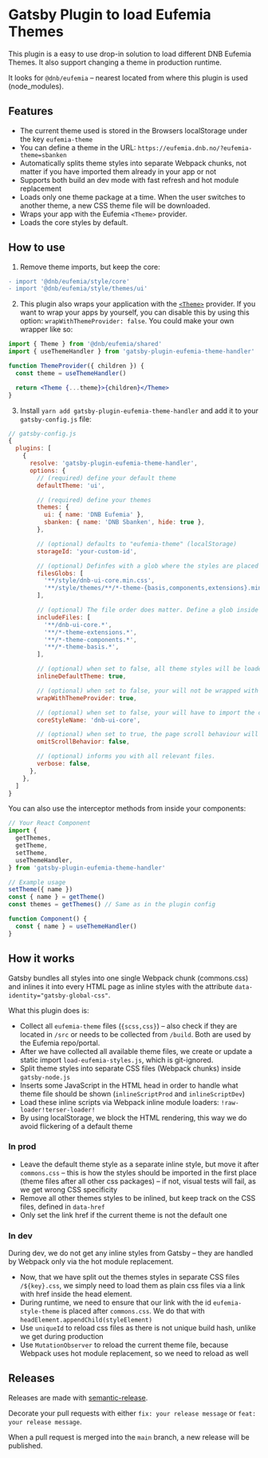 # Gatsby Plugin to load Eufemia Themes

This plugin is a easy to use drop-in solution to load different DNB Eufemia Themes. It also support changing a theme in production runtime.

It looks for `@dnb/eufemia` – nearest located from where this plugin is used (node_modules).

## Features

- The current theme used is stored in the Browsers localStorage under the key `eufemia-theme`
- You can define a theme in the URL: `https://eufemia.dnb.no/?eufemia-theme=sbanken`
- Automatically splits theme styles into separate Webpack chunks, not matter if you have imported them already in your app or not
- Supports both build an dev mode with fast refresh and hot module replacement
- Loads only one theme package at a time. When the user switches to another theme, a new CSS theme file will be downloaded.
- Wraps your app with the Eufemia `<Theme>` provider.
- Loads the core styles by default.

## How to use

1. Remove theme imports, but keep the core:

```diff
- import '@dnb/eufemia/style/core'
- import '@dnb/eufemia/style/themes/ui'
```

2. This plugin also wraps your application with the [`<Theme>`](https://eufemia.dnb.no/uilib/usage/customisation/theming/theme/) provider. If you want to wrap your apps by yourself, you can disable this by using this option: `wrapWithThemeProvider: false`. You could make your own wrapper like so:

```jsx
import { Theme } from '@dnb/eufemia/shared'
import { useThemeHandler } from 'gatsby-plugin-eufemia-theme-handler'

function ThemeProvider({ children }) {
  const theme = useThemeHandler()

  return <Theme {...theme}>{children}</Theme>
}
```

3. Install `yarn add gatsby-plugin-eufemia-theme-handler` and add it to your `gatsby-config.js` file:

```js
// gatsby-config.js
{
  plugins: [
    {
      resolve: 'gatsby-plugin-eufemia-theme-handler',
      options: {
        // (required) define your default theme
        defaultTheme: 'ui',

        // (required) define your themes
        themes: {
          ui: { name: 'DNB Eufemia' },
          sbanken: { name: 'DNB Sbanken', hide: true },
        },

        // (optional) defaults to "eufemia-theme" (localStorage)
        storageId: 'your-custom-id',

        // (optional) Definfes with a glob where the styles are placed inside of @dnb/eufemia/...
        filesGlobs: [
          '**/style/dnb-ui-core.min.css',
          '**/style/themes/**/*-theme-{basis,components,extensions}.min.css',
        ],

        // (optional) The file order does matter. Define a glob inside an array.
        includeFiles: [
          '**/dnb-ui-core.*',
          '**/*-theme-extensions.*',
          '**/*-theme-components.*',
          '**/*-theme-basis.*',
        ],

        // (optional) when set to false, all theme styles will be loaded as separate files.
        inlineDefaultTheme: true,

        // (optional) when set to false, your will not be wrapped with the needed `<Theme>` provider.
        wrapWithThemeProvider: true,

        // (optional) when set to false, your will have to import the core styles (dnb-ui-core) by yourself.
        coreStyleName: 'dnb-ui-core',

        // (optional) when set to true, the page scroll behaviour will not be effected.
        omitScrollBehavior: false,

        // (optional) informs you with all relevant files.
        verbose: false,
      },
    },
  ]
}
```

You can also use the interceptor methods from inside your components:

```js
// Your React Component
import {
  getThemes,
  getTheme,
  setTheme,
  useThemeHandler,
} from 'gatsby-plugin-eufemia-theme-handler'

// Example usage
setTheme({ name })
const { name } = getTheme()
const themes = getThemes() // Same as in the plugin config

function Component() {
  const { name } = useThemeHandler()
}
```

## How it works

Gatsby bundles all styles into one single Webpack chunk (commons.css) and inlines it into every HTML page as inline styles with the attribute `data-identity="gatsby-global-css"`.

What this plugin does is:

- Collect all `eufemia-theme` files (`{scss,css}`) – also check if they are located in `/src` or needs to be collected from `/build`. Both are used by the Eufemia repo/portal.
- After we have collected all available theme files, we create or update a static import `load-eufemia-styles.js`, which is git-ignored.
- Split theme styles into separate CSS files (Webpack chunks) inside `gatsby-node.js`
- Inserts some JavaScript in the HTML head in order to handle what theme file should be shown (`inlineScriptProd` and `inlineScriptDev`)
- Load these inline scripts via Webpack inline module loaders: `!raw-loader!terser-loader!`
- By using localStorage, we block the HTML rendering, this way we do avoid flickering of a default theme

### In prod

- Leave the default theme style as a separate inline style, but move it after `commons.css` – this is how the styles should be imported in the first place (theme files after all other css packages) – if not, visual tests will fail, as we get wrong CSS specificity
- Remove all other themes styles to be inlined, but keep track on the CSS files, defined in `data-href`
- Only set the link href if the current theme is not the default one

### In dev

During dev, we do not get any inline styles from Gatsby – they are handled by Webpack only via the hot module replacement.

- Now, that we have split out the themes styles in separate CSS files `/${key}.css`, we simply need to load them as plain css files via a link with href inside the head element.
- During runtime, we need to ensure that our link with the id `eufemia-style-theme` is placed after `commons.css`. We do that with `headElement.appendChild(styleElement)`
- Use `uniqueId` to reload css files as there is not unique build hash, unlike we get during production
- Use `MutationObserver` to reload the current theme file, because Webpack uses hot module replacement, so we need to reload as well

## Releases

Releases are made with [semantic-release](https://github.com/semantic-release/semantic-release).

Decorate your pull requests with either `fix: your release message` or `feat: your release message`.

When a pull request is merged into the `main` branch, a new release will be published.
